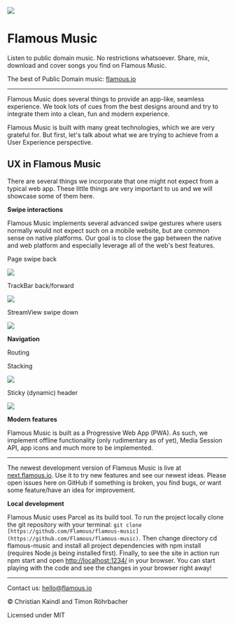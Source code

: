 
![](https://raw.githubusercontent.com/Flamous/flamous-music/master/src/android-chrome-192x192.png)

# Flamous Music

Listen to public domain music. No restrictions whatsoever. Share, mix, download and cover songs you find on Flamous Music.

The best of Public Domain music: [flamous.io](https://flamous.io/)

---

Flamous Music does several things to provide an app-like, seamless experience. We took lots of cues from the best designs around and try to integrate them into a clean, fun and modern experience.

Flamous Music is built with many great technologies, which we are very grateful for. But first, let's talk about what we are trying to achieve from a User Experience perspective.

## UX in Flamous Music

There are several things we incorporate that one might not expect from a typical web app. These little things are very important to us and we will showcase some of them here.

**Swipe interactions**

Flamous Music implements several advanced swipe gestures where users normally would not expect such on a mobile website, but are common sense on native platforms. Our goal is to close the gap between the native and web platform and especially leverage all of the web's best features.

Page swipe back

![](readme_assets/SwipeBack.gif)

TrackBar back/forward

![](readme_assets/TrackBar.gif)

StreamView swipe down

![](readme_assets/StreamView.gif)

**Navigation**

Routing

Stacking

![](readme_assets/Stacking.gif)

Sticky (dynamic) header

![](readme_assets/DynamicHeader.gif)

**Modern features**

Flamous Music is built as a Progressive Web App (PWA). As such, we implement offline functionality (only rudimentary as of yet), Media Session API, app icons and much more to be implemented.

---

The newest development version of Flamous Music is live at [next.flamous.io](http://next.flamous.io/). Use it to try new features and see our newest ideas. Please open issues here on GitHub if something is broken, you find bugs, or want some feature/have an idea for improvement.

**Local development**

Flamous Music uses Parcel as its build tool. To run the project locally clone the git repository with your terminal: `git clone [https://github.com/Flamous/flamous-music](https://github.com/Flamous/flamous-music)`. Then change directory cd flamous-music and install all project dependencies with npm install (requires Node.js being installed first). Finally, to see the site in action run npm start and open [http://localhost:1234/](http://localhost:1234/) in your browser. You can start playing with the code and see the changes in your browser right away!

---

Contact us: hello@flamous.io

©️ Christian Kaindl and Timon Röhrbacher

Licensed under MIT
